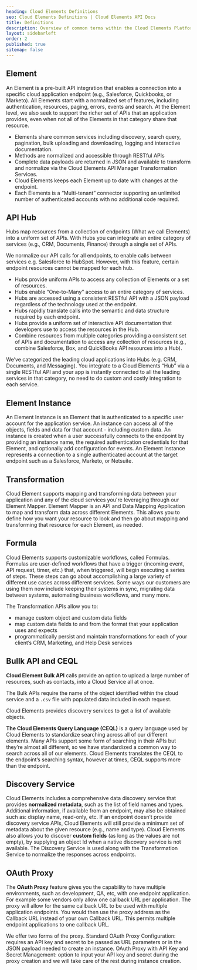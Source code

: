 ```yaml
---
heading: Cloud Elements Definitions
seo: Cloud Elements Definitions | Cloud Elements API Docs
title: Definitions
description: Overview of common terms within the Cloud Elements Platform.
layout: sidebarleft
order: 2
published: true
sitemap: false
---
```


## Element

An Element is a pre-built API integration that enables a connection into a specific cloud application endpoint
(e.g., Salesforce, Quickbooks, or Marketo). All Elements start with a normalized set of features, including authentication,
resources, paging, errors, events and search. At the Element level, we also seek to support the richer set
of APIs that an application provides, even when not all of the Elements in that category share that resource.

* Elements share common services including discovery, search query, pagination, bulk uploading and downloading, logging and interactive documentation.
* Methods are normalized and accessible through RESTful APIs
* Complete data payloads are returned in JSON and available to transform and normalize via the Cloud Elements API Manager Transformation Services.
* Cloud Elements keeps each Element up to date with changes at the endpoint.
* Each Elements is a “Multi-tenant” connector supporting an unlimited number of authenticated accounts with no additional code required.

## API Hub

Hubs map resources from a collection of endpoints (What we call Elements) into a uniform set of APIs. With Hubs you can integrate an entire category of services (e.g., CRM, Documents, Finance) through a single set of APIs.

We normalize our API calls for all endpoints, to enable calls between services e.g. Salesforce to HubSpot. However, with this feature, certain endpoint resources cannot be mapped for each hub.

* Hubs provide uniform APIs to access any collection of Elements or a set of resources.
* Hubs enable “One-to-Many” access to an entire category of services.
* Hubs are accessed using a consistent RESTful API with a JSON payload regardless of the technology used at the endpoint.
* Hubs rapidly translate calls into the semantic and data structure required by each endpoint.
* Hubs provide a uniform set of interactive API documentation that developers use to access the resources in the Hub.
* Combine resources from multiple categories providing a consistent set of APIs and documentation to access any collection of resources (e.g., combine Salesforce, Box, and QuickBooks API resources into a Hub).

We’ve categorized the leading cloud applications into Hubs (e.g. CRM, Documents, and Messaging). You integrate to a Cloud Elements “Hub” via a single RESTful API and your app is instantly connected to all the leading services in that category, no need to do custom and costly integration to each service.

## Element Instance

An Element Instance is an Element that is authenticated to a specific user account for the application service. An
instance can access all of the objects, fields and data for that account - including custom data. An instance is created
when a user successfully connects to the endpoint by providing an instance name, the required authentication credentials
for that Element, and optionally add configuration for events. An Element Instance represents a connection
to a single authenticated account at the target endpoint such as a Salesforce, Marketo, or Netsuite. 

## Transformation

Cloud Element supports mapping and transforming data between your application and any of the cloud services you're leveraging through our Element Mapper. Element Mapper is an API and Data Mapping Application to map and transform data across different Elements. This allows you to define how you want your resource to look and then go about mapping and transforming that resource for each Element, as needed.

## Formula

Cloud Elements supports customizable workflows, called Formulas. Formulas are user-defined workflows that have a trigger (incoming event, API request, timer, etc.) that, when triggered, will begin executing a series of steps. These steps can go about accomplishing a large variety of different use cases across different services. Some ways our customers are using them now include keeping their systems in sync, migrating data between systems, automating business workflows, and many more.


The Transformation APIs allow you to:

* manage custom object and custom data fields
* map custom data fields to and from the format that your application uses and expects
* programmatically persist and maintain transformations for each of your client’s CRM, Marketing, and Help Desk services

## Bullk API and CEQL

__Cloud Element Bulk API__ calls provide an option to upload a large number of resources, such as contacts, into a Cloud Service all at once.

The Bulk APIs require the name of the object identified within the cloud service and a `.csv` file with populated data included in each request.

Cloud Elements provides discovery services to get a list of available objects.

__The Cloud Elements Query Language (CEQL)__ is a query language used by Cloud Elements to standardize searching across all of our different elements. Many APIs support some form of searching in their APIs but they’re almost all different, so we have standardized a common way to search across all of our elements. Cloud Elements translates the CEQL to the endpoint’s searching syntax, however at times, CEQL supports more than the endpoint.

## Discovery Service

Cloud Elements includes a comprehensive data discovery service that provides **normalized metadata**, such as the list of  field names and types. Additional information, if available from an endpoint, may also be obtained such as: display name, read-only, etc. If an endpoint doesn’t provide discovery service APIs, Cloud Elements will still provide a minimum set of metadata about the given resource (e.g., name and type). Cloud Elements also allows you to discover **custom fields** (as long as the values are not empty), by supplying an object Id when a native discovery service is not available. The Discovery Service is used along with the Transformation Service to normalize the responses across endpoints.

## OAuth Proxy

The __OAuth Proxy__ feature gives you the capability to have multiple environments, such as development, QA, etc, with one endpoint application. For example some vendors only allow one callback URL per application. The proxy will allow for the same callback URL to be used with multiple application endpoints. You would then use the proxy address as the Callback URL instead of your own Callback URL. This permits multiple endpoint applications to one callback URL.

We offer two forms of the proxy.
Standard OAuth Proxy Configuration: requires an API key and secret to be passed as URL parameters or in the JSON payload needed to create an instance.
OAuth Proxy with API Key and Secret Management: option to input your API key and secret during the proxy creation and we will take care of the rest during instance creation.
